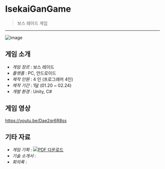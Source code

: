 # IsekaiGanGame
>  보스 레이드 게임
---
![image](https://github.com/user-attachments/assets/c24d8fdc-1365-4b90-86d9-8b16011fa009)

## 게임 소개

- *게임 장르*  : 보스 레이드
- *플랫폼*  : PC, 안드로이드
- *제작 인원*  : 4 인 (프로그래머 4인)
- *제작 기간*  : 1달 (01.20 ~ 02.24)
- *개발 환경*  : Unity, C#


## 게임 영상
https://youtu.be/Dae2qr6R8ss


## 기타 자료
- *게임 기획* : [![PDF 다운로드](https://img.shields.io/badge/PDF-%EB%8B%A4%EC%9A%B4%EB%A1%9C%EB%93%9C-blue?style=for-the-badge&logo=cloud-download)](https://github.com/user-attachments/files/19486153/default.pdf)
- *기술 소개서* : 
- *회의록* :
